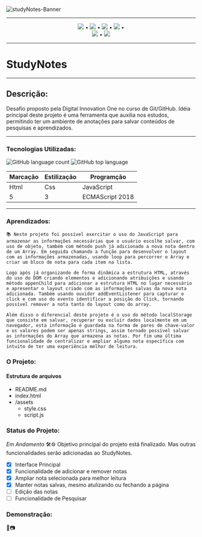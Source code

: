 ![studyNotes-Banner](https://user-images.githubusercontent.com/98659450/179372037-b17838a9-836f-4666-b9a8-c161d2775008.png)


***
<div align="center">

 [![](https://img.shields.io/badge/🔗-Sobre-blue)](#Descrição) • [![](https://img.shields.io/badge/🔗-Tecnologias%20Utilizadas-blue)](#Tecnologias-Utilizadas) • [![](https://img.shields.io/badge/🔗-Objetivos-blue)](#Aprendizados) • [![](https://img.shields.io/badge/🔗-O%20Projeto-blue)](#O-Projeto) •  
 [![](https://img.shields.io/badge/🔗-Status-blue)](#Status-do-Projeto) • [![](https://img.shields.io/badge/🔗-Demonstração-blue)](#Demonstração) 

</div>

***
# StudyNotes
***
## Descrição: 
<p>Desafio proposto pela Digital Innovation One no curso de Git/GitHub. Idéia principal deste projeto é uma ferramenta que auxilia nos estudos, permitindo ter um ambiente de anotações para salvar conteúdos de pesquisas e aprendizados.</p>

***
 ### Tecnologias Utilizadas:
 ![GitHub language count](https://img.shields.io/github/languages/count/JessicaSaantos/Desafio-DIO?style=plastic)
 ![GitHub top language](https://img.shields.io/github/languages/top/JessicaSaantos/Desafio-DIO?style=plastic)
 
Marcação | Estilização | Programção
---|---|---
Html | Css | JavaScript
5 | 3 | ECMAScript 2018

***
### Aprendizados: 

    📚 Neste projeto foi possível exercitar o uso do JavaScript para armazenar as informações necessárias que o usuário escolhe salvar, com uso de objeto, também com método push já adicionado a nova nota dentro de um Array. Em seguida chamando a função para desenvolver o layout com as informações armazenadas, usando loop para percorrer o Array e criar um bloco de nota para cada item na lista.

    Logo após já organizando de forma dinâmica a estrutura HTML, através do uso do DOM criando elementos e adicionando atribuições e usando método appenChild para adicionar a estrutura HTML no lugar necessário e apresentar o layout criado com as informações salvas da nova nota adicionada. Também usando ouvidor addEventListener para capturar o click e com uso do evento identificar a posição do Click, tornando possível remover a nota tanto do layout como do array. 

    Além disso o diferencial deste projeto é o uso do método localStorage que consiste em salvar, recuperar ou excluir dados localmente em um navegador, esta informação é guardada na forma de pares de chave-valor e os valores podem ser apenas strings, assim tornado possível salvar as informações do Array que armazena as notas. Por fim uma última funcionalidade de centralizar e ampliar alguma nota específica com intuito de ter uma experiência melhor de leitura.
### O Projeto:
#### Estrutura de arquivos

* README.md
* index.html
* /assets
    - style.css
    - script.js

### Status do Projeto: 
*Em Andamento* 🛠️⚙️
Objetivo principal do projeto está finalizado. Mas outras funcionalidades serão adicionadas ao StudyNotes.
 - [x] Interface Principal
 - [x] Funcionalidade de adicionar e remover notas
 - [x] Ampliar nota selecionada para melhor leitura
 - [x] Manter notas salvas, mesmo atulizando ou fechando a página
 - [ ] Edição das notas
 - [ ] Funcionalidade de Pesquisar
 ### Demonstração: 
 🎥📷
